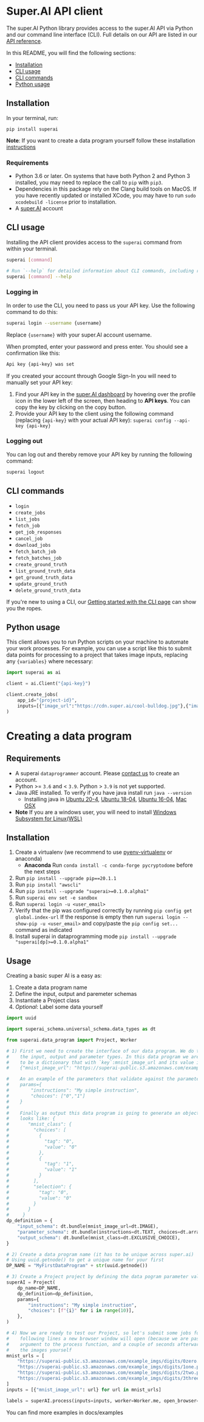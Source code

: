 # Super.AI API client

The super.AI Python library provides access to the super.AI API via Python and our command line interface (CLI). Full details on our API are listed in our [API reference](https://super.ai/reference).

In this README, you will find the following sections:

- [Installation](#installation)
- [CLI usage](#cli-usage)
- [CLI commands](#cli-commands)
- [Python usage](#python-usage)

## Installation

In your terminal, run:

```
pip install superai
```

**Note**: If you want to create a data program yourself follow these installation [instructions](#Creating-a-data-program)

### Requirements

- Python 3.6 or later. On systems that have both Python 2 and Python 3 installed, you may need to replace the call to `pip` with `pip3`.
- Dependencies in this package rely on the Clang build tools on MacOS. If you have recently updated or installed XCode, you may have to run `sudo xcodebuild -license` prior to installation.
- A [super.AI](https://super.ai/) account

## CLI usage

Installing the API client provides access to the `superai` command from within your terminal.

```bash
superai [command]

# Run `--help` for detailed information about CLI commands, including required and optional flags
superai [command] --help
```

### Logging in

In order to use the CLI, you need to pass us your API key. Use the following command to do this:

```bash
superai login --username {username}
```

Replace `{username}` with your super.AI account username.

When prompted, enter your password and press enter. You should see a confirmation like this:

```bash
Api key {api-key} was set
```

If you created your account through Google Sign-In you will need to manually set your API key:

1. Find your API key in the [super.AI dashboard](https://super.ai/dashboard/) by hovering over the profile icon in the lower left of the screen, then heading to **API keys**. You can copy the key by clicking on the copy button.
2. Provide your API key to the client using the following command (replacing `{api-key}` with your actual API key): `superai config --api-key {api-key}`

### Logging out

You can log out and thereby remove your API key by running the following command:

```bash
superai logout
```

## CLI commands

- `login`
- `create_jobs`
- `list_jobs`
- `fetch_job`
- `get_job_responses`
- `cancel_job`
- `download_jobs`
- `fetch_batch_job`
- `fetch_batches_job`
- `create_ground_truth`
- `list_ground_truth_data`
- `get_ground_truth_data`
- `update_ground_truth`
- `delete_ground_truth_data`

If you're new to using a CLI, our [Getting started with the CLI page](https://super.ai/docs/getting-started-with-the-cli) can show you the ropes.

## Python usage

This client allows you to run Python scripts on your machine to automate your work processes. For example, you can use a script like this to submit data points for processing to a project that takes image inputs, replacing any `{variables}` where necessary:

```python
import superai as ai

client = ai.Client("{api-key}")

client.create_jobs(
    app_id="{project-id}",
    inputs=[{"image_url":"https://cdn.super.ai/cool-bulldog.jpg"},{"image_url":"https://cdn.super.ai/hot-dog-01.jpeg"}]
)
```

# Creating a data program

## Requirements
  - A superai `dataprogrammer` account. Please [contact us](mailto:dataprogrammer@super.ai) to create an account.
  - Python >= `3.6` and < `3.9`. Python > `3.9` is not yet supported.
  - Java JRE installed. To verify if you have java install run `java --version`
     - Installing java in [Ubuntu 20-4](https://linoxide.com/ubuntu-how-to/install-java-ubuntu-20-04/),
       [Ubuntu 18-04](https://www.digitalocean.com/community/tutorials/how-to-install-java-with-apt-on-ubuntu-18-04),
       [Ubuntu 16-04](https://www.atlantic.net/hipaa-compliant-hosting/how-to-install-java-jre-jdk-ubuntu-16-04/),
       [Mac OSX](https://www.java.com/en/download/apple.jsp)
  - **Note** If you are a windows user, you will need to install [Windows Subsystem for Linux(WSL)](https://docs.microsoft.com/en-us/windows/wsl/install-win10#manual-installation-steps)

## Installation  
  1. Create a virtualenv (we recommend to use [pyenv-virtualenv](https://github.com/pyenv/pyenv-virtualenv) or anaconda)
     - **Anaconda** Run `conda install -c conda-forge pycryptodome` before the next steps
  2. Run `pip install --upgrade pip==20.1.1`
  3. Run `pip install "awscli"`
  4. Run `pip install --upgrade "superai>=0.1.0.alpha1"`
  5. Run `superai env set -e sandbox` 
  6. Run `superai login -u <user_email>`
  7. Verify that the pip was configured correctly by running `pip config get global.index-url`
     If the response is empty then run `superai login --show-pip -u <user_email>` and copy/paste the 
     `pip config set...` command as indicated
  8. Install superai in dataprogramming mode `pip install --upgrade "superai[dp]>=0.1.0.alpha1"`

## Usage

Creating a basic super AI is a easy as:
  1. Create a data program name
  2. Define the input, output and paremeter schemas
  3. Instantiate a Project class
  4. *Optional*: Label some data yourself

```python
import uuid

import superai_schema.universal_schema.data_types as dt

from superai.data_program import Project, Worker

# 1) First we need to create the interface of our data program. We do this using schemas that define
#    the input, output and parameter types. In this data program we are specifying that its input has
#    to be a dictionary that with `key`:mnist_image_url and its value is an image url e.g. 
#    {"mnist_image_url": "https://superai-public.s3.amazonaws.com/example_imgs/digits/0zero.png"}.

#    An an example of the parameters that validate against the parameters schema is:
#    params={
#        "instructions": "My simple instruction",
#        "choices": ["0","1"]
#    }
#    
#    Finally as output this data program is going to generate an object of type exclusive choice that 
#    looks like: {
#       "mnist_class": {
#         "choices": [
#           {
#             "tag": "0",
#             "value": "0"
#           },
#           {
#             "tag": "1",
#             "value": "1"
#           }
#         ],
#         "selection": {
#           "tag": "0",
#           "value": "0"
#         }
#       }
#     }
dp_definition = {
    "input_schema": dt.bundle(mnist_image_url=dt.IMAGE),
    "parameter_schema": dt.bundle(instructions=dt.TEXT, choices=dt.array_to_schema(dt.TEXT, 0)),
    "output_schema": dt.bundle(mnist_class=dt.EXCLUSIVE_CHOICE),
}

# 2) Create a data program name (it has to be unique across super.ai)
# Using uuid.getnode() to get a unique name for your first 
DP_NAME = "MyFirstDataProgram" + str(uuid.getnode())

# 3) Create a Project project by defining the data pogram parameter values
superAI = Project(
    dp_name=DP_NAME,
    dp_definition=dp_definition,
    params={
        "instructions": "My simple instruction",
        "choices": [f"{i}" for i in range(10)],
    },
)

# 4) Now we are ready to test our Project, so let's submit some jobs for processing. One you run the 
#    following lines a new browser window will open (because we are passing `open_browser=True` as an 
#    argument to the process function, and a couple of seconds afterwards you should be able to annotate
#    the images yourself
mnist_urls = [
    "https://superai-public.s3.amazonaws.com/example_imgs/digits/0zero.png",
    "https://superai-public.s3.amazonaws.com/example_imgs/digits/1one.png",
    "https://superai-public.s3.amazonaws.com/example_imgs/digits/2two.png",
    "https://superai-public.s3.amazonaws.com/example_imgs/digits/3three.png",
]
inputs = [{"mnist_image_url": url} for url in mnist_urls]

labels = superAI.process(inputs=inputs, worker=Worker.me, open_browser=True)
```

You can find more examples in docs/examples
